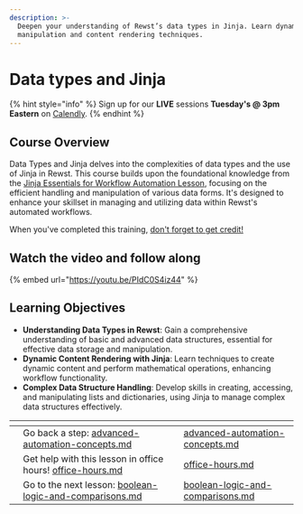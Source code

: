 ```yaml
---
description: >-
  Deepen your understanding of Rewst’s data types in Jinja. Learn dynamic data
  manipulation and content rendering techniques.
---
```


# Data types and Jinja

{% hint style="info" %}
Sign up for our **LIVE** sessions **Tuesday's @ 3pm** **Eastern** on [Calendly](https://calendly.com/cluck-u/rewst-202).
{% endhint %}

## **Course Overview**

Data Types and Jinja delves into the complexities of data types and the use of Jinja in Rewst. This course builds upon the foundational knowledge from the [Jinja Essentials for Workflow Automation Lesson](../rewst-foundations/jinja-essentials-for-workflow-automation/), focusing on the efficient handling and manipulation of various data forms. It's designed to enhance your skillset in managing and utilizing data within Rewst's automated workflows.

When you've completed this training, [don't forget to get credit!](https://app.rewst.io/form/0191482f-da4a-7c04-b6e6-699905e4a613)

## Watch the video and follow along

{% embed url="https://youtu.be/PIdC0S4iz44" %}

## **Learning Objectives**

* **Understanding Data Types in Rewst**: Gain a comprehensive understanding of basic and advanced data structures, essential for effective data storage and manipulation.
* **Dynamic Content Rendering with Jinja**: Learn techniques to create dynamic content and perform mathematical operations, enhancing workflow functionality.
* **Complex Data Structure Handling**: Develop skills in creating, accessing, and manipulating lists and dictionaries, using Jinja to manage complex data structures effectively.



<table data-view="cards"><thead><tr><th></th><th></th><th></th><th data-hidden data-card-target data-type="content-ref"></th></tr></thead><tbody><tr><td></td><td>Go back a step: <a data-mention href="advanced-automation-concepts.md">advanced-automation-concepts.md</a></td><td></td><td><a href="advanced-automation-concepts.md">advanced-automation-concepts.md</a></td></tr><tr><td></td><td>Get help with this lesson in office hours! <a data-mention href="../office-hours.md">office-hours.md</a></td><td></td><td><a href="../office-hours.md">office-hours.md</a></td></tr><tr><td></td><td>Go to the next lesson: <a data-mention href="boolean-logic-and-comparisons.md">boolean-logic-and-comparisons.md</a></td><td></td><td><a href="boolean-logic-and-comparisons.md">boolean-logic-and-comparisons.md</a></td></tr></tbody></table>

